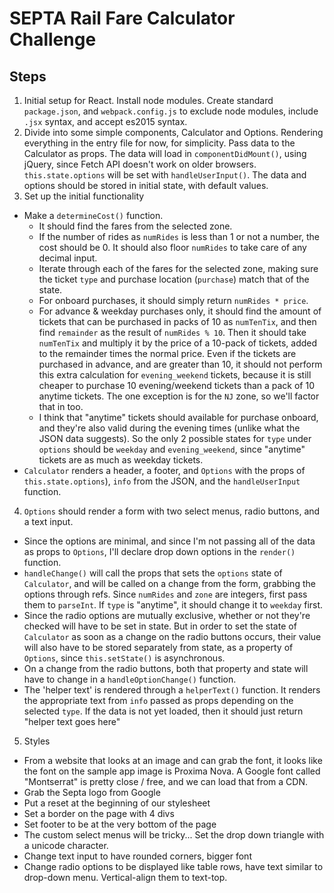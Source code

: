 # SEPTA Rail Fare Calculator Challenge

## Steps
1. Initial setup for React. Install node modules. Create standard `package.json`, and `webpack.config.js` to exclude node modules, include `.jsx` syntax, and accept es2015 syntax.
2. Divide into some simple components, Calculator and Options. Rendering everything in the entry file for now, for simplicity. Pass data to the Calculator as props. The data will load in `componentDidMount()`, using jQuery, since Fetch API doesn't work on older browsers. `this.state.options` will be set with `handleUserInput()`. The data and options should be stored in initial state, with default values.
3. Set up the initial functionality
  * Make a `determineCost()` function.
    * It should find the fares from the selected zone.
    * If the number of rides as `numRides` is less than 1 or not a number, the cost should be 0. It should also floor `numRides` to take care of any decimal input.
    * Iterate through each of the fares for the selected zone, making sure the ticket `type` and purchase location (`purchase`) match that of the state.
    * For onboard purchases, it should simply return `numRides * price`.
    * For advance & weekday purchases only, it should find the amount of tickets that can be purchased in packs of 10 as `numTenTix`, and then find `remainder` as the result of `numRides % 10`. Then it should take `numTenTix` and multiply it by the price of a 10-pack of tickets, added to the remainder times the normal price. Even if the tickets are purchased in advance, and are greater than 10, it should not perform this extra calculation for `evening_weekend` tickets, because it is still cheaper to purchase 10 evening/weekend tickets than a pack of 10 anytime tickets. The one exception is for the `NJ` zone, so we'll factor that in too.
    * I think that "anytime" tickets should available for purchase onboard, and they're also valid during the evening times (unlike what the JSON data suggests). So the only 2 possible states for `type` under `options` should be `weekday` and `evening_weekend`, since "anytime" tickets are as much as weekday tickets.
  * `Calculator` renders a header, a footer, and `Options` with the props of `this.state.options`), `info` from the JSON, and the `handleUserInput` function.
4. `Options` should render a form with two select menus, radio buttons, and a text input.
  * Since the options are minimal, and since I'm not passing all of the data as props to `Options`, I'll declare drop down options in the `render()` function.
  * `handleChange()` will call the props that sets the `options` state of `Calculator`, and will be called on a change from the form, grabbing the options through refs. Since `numRides` and `zone` are integers, first pass them to `parseInt`. If `type` is "anytime", it should change it to `weekday` first.
  * Since the radio options are mutually exclusive, whether or not they're checked will have to be set in state. But in order to set the state of `Calculator` as soon as a change on the radio buttons occurs, their value will also have to be stored separately from state, as a property of `Options`, since `this.setState()` is asynchronous.
  * On a change from the radio buttons, both that property and state will have to change in a `handleOptionChange()` function.
  * The 'helper text' is rendered through a `helperText()` function. It renders the appropriate text from `info` passed as props depending on the selected `type`. If the data is not yet loaded, then it should just return "helper text goes here"
5. Styles
  * From a website that looks at an image and can grab the font, it looks like the font on the sample app image is Proxima Nova. A Google font called "Montserrat" is pretty close / free, and we can load that from a CDN.
  * Grab the Septa logo from Google
  * Put a reset at the beginning of our stylesheet
  * Set a border on the page with 4 divs
  * Set footer to be at the very bottom of the page
  * The custom select menus will be tricky... Set the drop down triangle with a unicode character.
  * Change text input to have rounded corners, bigger font
  * Change radio options to be displayed like table rows, have text similar to drop-down menu. Vertical-align them to text-top.
